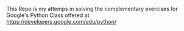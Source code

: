 This Repo is my attemps in solving the complementary exercises for Google's Python Class offered at https://developers.google.com/edu/python/


